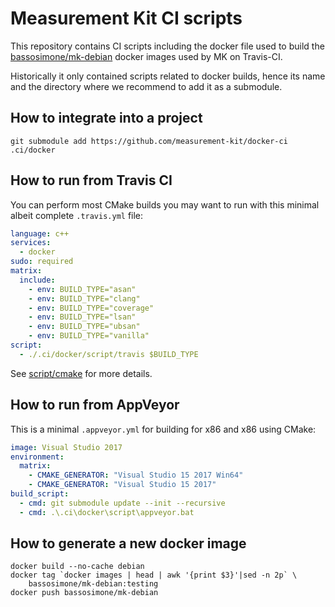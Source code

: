 # Measurement Kit CI scripts

This repository contains CI scripts including the docker file used to build
the [bassosimone/mk-debian](https://hub.docker.com/r/bassosimone/mk-debian)
docker images used by MK on Travis-CI.

Historically it only contained scripts related to docker builds, hence its
name and the directory where we recommend to add it as a submodule.

## How to integrate into a project

```
git submodule add https://github.com/measurement-kit/docker-ci .ci/docker
```

## How to run from Travis CI

You can perform most CMake builds you may want to run with this minimal
albeit complete `.travis.yml` file:

```yaml
language: c++
services:
  - docker
sudo: required
matrix:
  include:
    - env: BUILD_TYPE="asan"
    - env: BUILD_TYPE="clang"
    - env: BUILD_TYPE="coverage"
    - env: BUILD_TYPE="lsan"
    - env: BUILD_TYPE="ubsan"
    - env: BUILD_TYPE="vanilla"
script:
  - ./.ci/docker/script/travis $BUILD_TYPE
```

See [script/cmake](script/cmake) for more details.

## How to run from AppVeyor

This is a minimal `.appveyor.yml` for building for x86 and x86 using CMake:

```yaml
image: Visual Studio 2017
environment:
  matrix:
    - CMAKE_GENERATOR: "Visual Studio 15 2017 Win64"
    - CMAKE_GENERATOR: "Visual Studio 15 2017"
build_script:
  - cmd: git submodule update --init --recursive
  - cmd: .\.ci\docker\script\appveyor.bat
```

## How to generate a new docker image

```
docker build --no-cache debian
docker tag `docker images | head | awk '{print $3}'|sed -n 2p` \
    bassosimone/mk-debian:testing
docker push bassosimone/mk-debian
```
